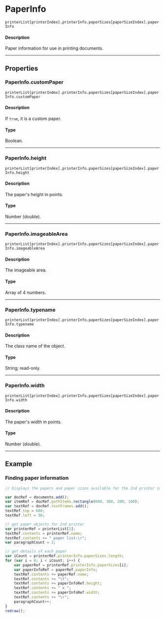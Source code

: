 # PaperInfo

`printerList[printerIndex].printerInfo.paperSizes[paperSizeIndex].paperInfo`

#### Description

Paper information for use in printing documents.

---

## Properties

### PaperInfo.customPaper

`printerList[printerIndex].printerInfo.paperSizes[paperSizeIndex].paperInfo.customPaper`

#### Description

If `true`, it is a custom paper.

#### Type

Boolean.

---

### PaperInfo.height

`printerList[printerIndex].printerInfo.paperSizes[paperSizeIndex].paperInfo.height`

#### Description

The paper's height in points.

#### Type

Number (double).

---

### PaperInfo.imageableArea

`printerList[printerIndex].printerInfo.paperSizes[paperSizeIndex].paperInfo.imageableArea`

#### Description

The imageable area.

#### Type

Array of 4 numbers.

---

### PaperInfo.typename

`printerList[printerIndex].printerInfo.paperSizes[paperSizeIndex].paperInfo.typename`

#### Description

The class name of the object.

#### Type

String; read-only.

---

### PaperInfo.width

`printerList[printerIndex].printerInfo.paperSizes[paperSizeIndex].paperInfo.width`

#### Description

The paper's width in points.

#### Type

Number (double).

---

## Example

### Finding paper information

```javascript
// Displays the papers and paper sizes available for the 2nd printer in a text frame

var docRef = documents.add();
var itemRef = docRef.pathItems.rectangle(600, 300, 200, 100);
var textRef = docRef.textFrames.add();
textRef.top = 600;
textRef.left = 50;

// get paper objects for 2nd printer
var printerRef = printerList[1];
textRef.contents = printerRef.name;
textRef.contents += " paper list:\r";
var paragraphCount = 2;

// get details of each paper
var iCount = printerRef.printerInfo.paperSizes.length;
for (var i = 0; i < iCount; i++) {
    var paperRef = printerRef.printerInfo.paperSizes[i];
    var paperInfoRef = paperRef.paperInfo;
    textRef.contents += paperRef.name;
    textRef.contents += "\t";
    textRef.contents += paperInfoRef.height;
    textRef.contents += " x ";
    textRef.contents += paperInfoRef.width;
    textRef.contents += "\r";
    paragraphCount++;
}
redraw();
```
